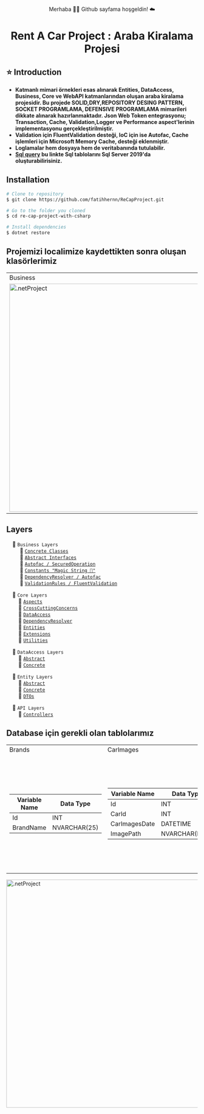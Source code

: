 <p align="center"> Merhaba 👋🏾 Github sayfama hoşgeldin!  ☁️ </p>

<h1 align="center">Rent A Car Project : Araba Kiralama Projesi</h1> 



## ⭐ Introduction
- **Katmanlı mimari örnekleri esas alınarak Entities, DataAccess, Business, Core ve WebAPI katmanlarından oluşan araba kiralama projesidir. Bu projede SOLID,DRY,REPOSITORY DESING PATTERN, SOCKET PROGRAMLAMA, DEFENSIVE PROGRAMLAMA mimarileri dikkate alınarak hazırlanmaktadır. Json Web Token entegrasyonu; Transaction, Cache, Validation,Logger ve Performance aspect'lerinin implementasyonu gerçekleştirilmiştir.** 
- **Validation için FluentValidation desteği, IoC için ise Autofac, Cache işlemleri için Microsoft Memory Cache, desteği eklenmiştir.**
- **Loglamalar hem dosyaya hem de veritabanında tutulabilir.**
- **[Sql query](https://github.com/fatihhernn/ReCapProject/blob/master/rentacardb.sql) bu linkte Sql tablolarını Sql Server 2019'da oluşturabilirisiniz.**

## Installation
```bash
# Clone to repository
$ git clone https://github.com/fatihhernn/ReCapProject.git

# Go to the folder you cloned
$ cd re-cap-project-with-csharp

# Install dependencies
$ dotnet restore
```

## Projemizi localimize kaydettikten sonra oluşan klasörlerimiz 
<table>
  <tr>
     <td>Business</td>
     <td>Core</td>
    <td>DataAccess</td>
    <td>Entities</td>
    <td>API</td>
  </tr>
  
  <tr>
    <td>
           <img src="https://github.com/fatihhernn/ReCapProject/blob/master/business.png" width="600" alt=".netProject">
   </td>
   <td>
           <img src="https://github.com/fatihhernn/ReCapProject/blob/master/core.png" width="600" alt=".netProject">
   </td>
   <td>
           <img src="https://github.com/fatihhernn/ReCapProject/blob/master/dataaccess.png" width="600" alt=".netProject">
   </td>
   <td>
           <img src="https://github.com/fatihhernn/ReCapProject/blob/master/entities.png" width="600" alt=".netProject">
   </td>
   <td>
           <img src="https://github.com/fatihhernn/ReCapProject/blob/master/api.png" width="600" alt=".netProject">
   </td>
 </table>



## Layers
&nbsp;&nbsp;&nbsp;&nbsp;📂 ``Business Layers`` <br>
&nbsp;&nbsp;&nbsp;&nbsp;&nbsp;&nbsp;&nbsp;&nbsp; 📂 [``Concrete Classes``](https://github.com/fatihhernn/ReCapProject/tree/master/Business/Concrete) <br>
&nbsp;&nbsp;&nbsp;&nbsp;&nbsp;&nbsp;&nbsp;&nbsp; 📂 [``Abstract Interfaces``](https://github.com/fatihhernn/ReCapProject/tree/master/Business/Abstract) <br>
&nbsp;&nbsp;&nbsp;&nbsp;&nbsp;&nbsp;&nbsp;&nbsp; 📂 [``Autofac / SecuredOperation``](https://github.com/fatihhernn/ReCapProject/tree/master/Business/Abstracthttps://github.com/fatihhernn/ReCapProject/blob/master/Business/BusinessAspects/Autofac/SecuredOperation.cs) <br>
&nbsp;&nbsp;&nbsp;&nbsp;&nbsp;&nbsp;&nbsp;&nbsp; 📂 [``Constants "Magic String 💫"``](https://github.com/fatihhernn/ReCapProject/tree/master/Business/Abstracthttps://github.com/fatihhernn/ReCapProject/blob/master/Business/BusinessAspects/Autofac/SecuredOperation.cs) <br>
&nbsp;&nbsp;&nbsp;&nbsp;&nbsp;&nbsp;&nbsp;&nbsp; 📂 [``DependencyResolver / Autofac``](https://github.com/fatihhernn/ReCapProject/blob/master/Business/DependencyResolver/Autofac/AutofacBusinessModule.cs) <br>
&nbsp;&nbsp;&nbsp;&nbsp;&nbsp;&nbsp;&nbsp;&nbsp; 📂 [``ValidationRules / FluentValidation``](https://github.com/fatihhernn/ReCapProject/tree/master/Business/ValidationRules/FluentValidation) <br>


&nbsp;&nbsp;&nbsp;&nbsp;📂 ``Core Layers`` <br>
&nbsp;&nbsp;&nbsp;&nbsp;&nbsp;&nbsp;&nbsp;&nbsp;📂 [``Aspects``](https://github.com/fatihhernn/ReCapProject/tree/master/Core/Aspects) <br>
&nbsp;&nbsp;&nbsp;&nbsp;&nbsp;&nbsp;&nbsp;&nbsp;📂 [``CrossCuttingConcerns``](https://github.com/fatihhernn/ReCapProject/tree/master/Core/CrossCuttingConcerns)<br>
&nbsp;&nbsp;&nbsp;&nbsp;&nbsp;&nbsp;&nbsp;&nbsp;📂 [``DataAccess``](https://github.com/fatihhernn/ReCapProject/tree/master/Core/DataAccess)<br>
&nbsp;&nbsp;&nbsp;&nbsp;&nbsp;&nbsp;&nbsp;&nbsp;📂 [``DependencyResolver``](https://github.com/fatihhernn/ReCapProject/tree/master/Core/DependencyResolver)<br>
&nbsp;&nbsp;&nbsp;&nbsp;&nbsp;&nbsp;&nbsp;&nbsp;📂 [``Entities``](https://github.com/fatihhernn/ReCapProject/tree/master/Core/Entities)<br>
&nbsp;&nbsp;&nbsp;&nbsp;&nbsp;&nbsp;&nbsp;&nbsp;📂 [``Extensions``](https://github.com/fatihhernn/ReCapProject/tree/master/Core/Extensions)<br>
&nbsp;&nbsp;&nbsp;&nbsp;&nbsp;&nbsp;&nbsp;&nbsp;📂 [``Utilities``](https://github.com/fatihhernn/ReCapProject/tree/master/Core/Utilities)<br>


&nbsp;&nbsp;&nbsp;&nbsp;📂 ``DataAccess Layers`` <br>
&nbsp;&nbsp;&nbsp;&nbsp;&nbsp;&nbsp;&nbsp;&nbsp;📂 [``Abstract``](https://github.com/fatihhernn/ReCapProject/tree/master/DataAccess/Abstract) <br>
&nbsp;&nbsp;&nbsp;&nbsp;&nbsp;&nbsp;&nbsp;&nbsp;📂 [``Concrete``](https://github.com/fatihhernn/ReCapProject/tree/master/DataAccess/Concrete)<br>

&nbsp;&nbsp;&nbsp;&nbsp;📂 ``Entity Layers`` <br>
&nbsp;&nbsp;&nbsp;&nbsp;&nbsp;&nbsp;&nbsp;&nbsp;📂 [``Abstract``](https://github.com/fatihhernn/ReCapProject/tree/master/Entities/Abstract) <br>
&nbsp;&nbsp;&nbsp;&nbsp;&nbsp;&nbsp;&nbsp;&nbsp;📂 [``Concrete``](https://github.com/fatihhernn/ReCapProject/tree/master/Entities/Concrete)<br>
&nbsp;&nbsp;&nbsp;&nbsp;&nbsp;&nbsp;&nbsp;&nbsp;📂 [``DTOs``](https://github.com/fatihhernn/ReCapProject/tree/master/Entities/DTOs)<br>

&nbsp;&nbsp;&nbsp;&nbsp;📂 ``API Layers`` <br>
&nbsp;&nbsp;&nbsp;&nbsp;&nbsp;&nbsp;&nbsp;&nbsp;📂 [``Controllers``](https://github.com/fatihhernn/ReCapProject/tree/master/WebUI/Controllers) <br>


## Database için gerekli olan tablolarımız
<table>
  <tr>
     <td>Brands</td>
     <td>CarImages</td>
     <td>Cars</td>
     <td>Colors</td>
     <td>Customers</td>
     <td>OperationClaims</td>
     <td>Rentals</td>
     <td>UserOperationClaims</td>
     <td>Users</td>
     <td>Payment</td>
  </tr>
  <tr>
    <td>
      
Variable Name | Data Type
------------ | -------------
Id | INT
BrandName | NVARCHAR(25)

   
   </td>
    <td>
  
Variable Name | Data Type
------------ | -------------
Id | INT
CarId | INT
CarImagesDate | DATETIME
ImagePath | NVARCHAR(MAX)
   
   </td>
    <td>
  
Variable Name | Data Type
------------ | -------------
Id | INT
BrandId | INT
ColorId | INT
ModelYear | NVARCHAR(25)
DailyPrice | DECIMAL
Description | NVARCHAR(25)

   
   </td>
    <td>

Variable Name | Data Type
------------ | -------------
Id | INT
ColorName | NVARCHAR(25)

   </td>
    <td>


Variable Name | Data Type
------------ | -------------
Id | INT
UserId | INT
CustomerName | NVARCHAR(25)
FindexScore | INT

   </td>
    <td>


Variable Name | Data Type
------------ | -------------
Id | INT
Name  | VARCHAR(250)

   </td>
   <td>
  
Variable Name | Data Type
------------ | -------------
Id | INT
CarId | INT
CustomerId | INT
RentDate | DATETIME
ReturnDate | DATETIME
PaymentId | INT

   </td>
    <td>
  
Variable Name | Data Type
------------ | -------------
Id | INT
UserId | INT
OperationId | INT

   </td>
    <td>
  
Variable Name | Data Type
------------ | -------------
Id | INT
FirstName | VARCHAR(50)
LastName | VARCHAR(50)
Email | VARCHAR(50)
PasswordHash | VARBINARY (500)
PasswordSalt | VARBINARY (500)
Status | BIT

   </td>
    <td>
  
Variable Name | Data Type
------------ | -------------
PaymentId | INT
CardNameSurname | VARCHAR(100)
CardNumber | NVARCHAR(100)
CardExpiryDate | NVARCHAR(50)
CardCvv | NVARCHAR (3)
AmountPaye | DECIMAL(18, 2) 

   </td>
  </tr>
 </table>

<p align="left">
  <img src="https://github.com/fatihhernn/ReCapProject/blob/master/Screenshot_27.png" width="600" alt=".netProject">
</p>


